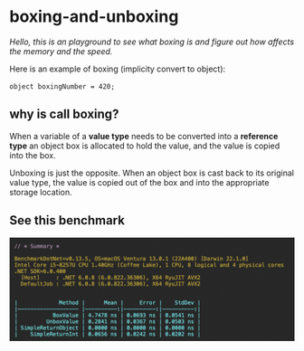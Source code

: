 # boxing-and-unboxing
 _Hello, this is an playground to see what boxing is and figure out how affects the memory and the speed._
 
Here is an example of boxing (implicity convert to object):
```
object boxingNumber = 420;
```

## why is call boxing?
When a variable of a **value type** needs to be converted into a **reference type** an object box is allocated to hold the value, and the value is copied into the box.

Unboxing is just the opposite. When an object box is cast back to its original value type, the value is copied out of the box and into the appropriate storage location.

## See this benchmark
![Benchmark](benchmarkss.png?raw=true "Benchmark")


